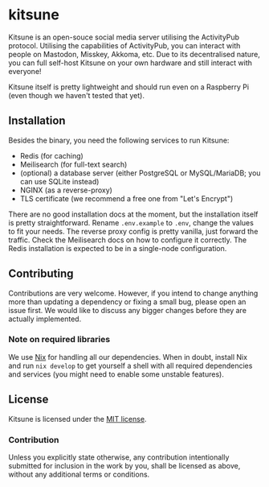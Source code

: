 # kitsune

Kitsune is an open-souce social media server utilising the ActivityPub protocol. 
Utilising the capabilities of ActivityPub, you can interact with people on Mastodon, Misskey, Akkoma, etc. 
Due to its decentralised nature, you can full self-host Kitsune on your own hardware and still interact with everyone!

Kitsune itself is pretty lightweight and should run even on a Raspberry Pi (even though we haven't tested that yet).

## Installation

Besides the binary, you need the following services to run Kitsune:

- Redis (for caching)
- Meilisearch (for full-text search)
- (optional) a database server (either PostgreSQL or MySQL/MariaDB; you can use SQLite instead)
- NGINX (as a reverse-proxy)
- TLS certificate (we recommend a free one from "Let's Encrypt")

There are no good installation docs at the moment, but the installation itself is pretty straightforward. 
Rename `.env.example` to `.env`, change the values to fit your needs. The reverse proxy config is pretty vanilla, just forward the traffic. 
Check the Meilisearch docs on how to configure it correctly. The Redis installation is expected to be in a single-node configuration.

## Contributing

Contributions are very welcome. However, if you intend to change anything more than updating a dependency or fixing a small bug, please open an issue first. 
We would like to discuss any bigger changes before they are actually implemented.

### Note on required libraries

We use [Nix](https://nixos.org) for handling all our dependencies. 
When in doubt, install Nix and run `nix develop` to get yourself a shell with all required dependencies and services (you might need to enable some unstable features).

## License

Kitsune is licensed under the [MIT license](http://opensource.org/licenses/MIT).

### Contribution

Unless you explicitly state otherwise, any contribution intentionally submitted for inclusion in the work by you, 
shall be licensed as above, without any additional terms or conditions.
